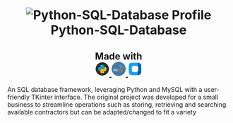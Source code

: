 <h1 align="center">
  <img src="" alt="Python-SQL-Database Profile" width="256" height="256">
  <br>
  Python-SQL-Database
  <br>
</h1>

<h2 align="center">
  Made with
  <br>
  <div id="banner">
    <div class="inline-block" align="center">
        <div>
            <a href="https://www.python.org" padding="10, 10, 0, 0">
                <img src="https://github.com/jgardiner1/Python-SQL-Database/blob/main/Images/Python%20Logo.png" alt="Python Logo" width="32" height="32">
            </a>
            <a href="https://www.mysql.com" padding="10, 10, 0, 0">
                <img src="https://github.com/jgardiner1/Python-SQL-Database/blob/main/Images/MySQL%20Logo.png" alt="MySQL Logo" width="32" height="32">
            </a>
            <a href="https://customtkinter.tomschimansky.com" padding="10, 10, 0, 0">
                <img src="https://github.com/jgardiner1/Python-SQL-Database/blob/main/Images/CustomTkinter_logo_dark%20Cropped.png" alt="Custom TKinter Logo" height="32">
            </a>
        </div>
    </div>
</div>
</h1>

An SQL database framework, leveraging Python and MySQL with a user-friendly TKinter interface. 
The original project was developed for a small business to streamline operations such as storing, retrieving and searching available contractors but can be adapted/changed to fit a variety 
